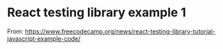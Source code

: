 # React testing library example 1

From: https://www.freecodecamp.org/news/react-testing-library-tutorial-javascript-example-code/
